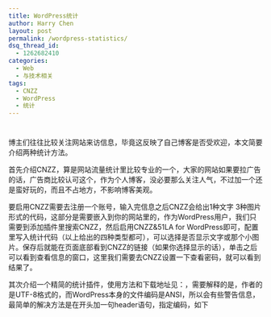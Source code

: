 ```yaml
---
title: WordPress统计
author: Harry Chen
layout: post
permalink: /wordpress-statistics/
dsq_thread_id:
  - 1262682410
categories:
  - Web
  - 与技术相关
tags:
  - CNZZ
  - WordPress
  - 统计
---
```

# 

博主们往往比较关注网站来访信息，毕竟这反映了自己博客是否受欢迎，本文简要介绍两种统计方法。

首先介绍CNZZ，算是网站流量统计里比较专业的一个，大家的网站如果要拉广告的话，广告商比较认可这个，作为个人博客，没必要那么关注人气，不过加一个还是蛮好玩的，而且不占地方，不影响博客美观。

要启用CNZZ需要去注册一个账号，输入完信息之后CNZZ会给出1种文字 3种图片形式的代码，这部分是需要嵌入到你的网站里的，作为WordPress用户，我们只需要到添加插件里搜索CNZZ，然后启用CNZZ&51LA for WordPress即可，配置里写入统计代码（以上给出的四种类型都可），可以选择是否显示文字或那个小图片。保存后就能在页面底部看到CNZZ的链接（如果你选择显示的话），单击之后可以看到查看信息的窗口，这里我们需要去CNZZ设置一下查看密码，就可以看到结果了。

其次介绍一个精简的统计插件，使用方法和下载地址见：，需要解释的是，作者的是UTF-8格式的，而WordPress本身的文件编码是ANSI，所以会有些警告信息，最简单的解决方法是在开头加一句header语句，指定编码，如下


    